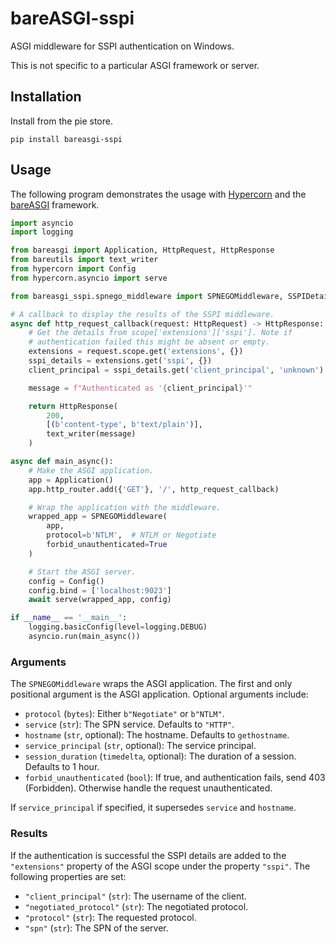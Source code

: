 # bareASGI-sspi

ASGI middleware for SSPI authentication on Windows.

This is not specific to a particular ASGI framework or server.

## Installation

Install from the pie store.

```
pip install bareasgi-sspi
```

## Usage

The following program demonstrates the usage with
[Hypercorn](https://pgjones.gitlab.io/hypercorn/)
and the
[bareASGI](https://github.com/rob-blackbourn/bareASGI)
framework.

```python
import asyncio
import logging

from bareasgi import Application, HttpRequest, HttpResponse
from bareutils import text_writer
from hypercorn import Config
from hypercorn.asyncio import serve

from bareasgi_sspi.spnego_middleware import SPNEGOMiddleware, SSPIDetails

# A callback to display the results of the SSPI middleware.
async def http_request_callback(request: HttpRequest) -> HttpResponse:
    # Get the details from scope['extensions']['sspi']. Note if
    # authentication failed this might be absent or empty.
    extensions = request.scope.get('extensions', {})
    sspi_details = extensions.get('sspi', {})
    client_principal = sspi_details.get('client_principal', 'unknown')

    message = f"Authenticated as '{client_principal}'"

    return HttpResponse(
        200,
        [(b'content-type', b'text/plain')],
        text_writer(message)
    )

async def main_async():
    # Make the ASGI application.
    app = Application()
    app.http_router.add({'GET'}, '/', http_request_callback)

    # Wrap the application with the middleware.
    wrapped_app = SPNEGOMiddleware(
        app,
        protocol=b'NTLM',  # NTLM or Negotiate
        forbid_unauthenticated=True
    )

    # Start the ASGI server.
    config = Config()
    config.bind = ['localhost:9023']
    await serve(wrapped_app, config)

if __name__ == '__main__':
    logging.basicConfig(level=logging.DEBUG)
    asyncio.run(main_async())
```

### Arguments

The `SPNEGOMiddleware` wraps the ASGI application. The first and only
positional argument is the ASGI application. Optional arguments include:

* `protocol` (`bytes`): Either `b"Negotiate"` or `b"NTLM"`.
* `service` (`str`): The SPN service. Defaults to `"HTTP"`.
* `hostname` (`str`, optional): The hostname. Defaults to `gethostname`.
* `service_principal` (`str`, optional): The service principal.
* `session_duration` (`timedelta`, optional): The duration of a session. Defaults to 1 hour.
* `forbid_unauthenticated` (`bool`): If true, and authentication fails, send 403 (Forbidden). Otherwise handle the request unauthenticated.

If `service_principal` if specified, it supersedes `service` and `hostname`.

### Results

If the authentication is successful the SSPI details are added to the
`"extensions"` property of the ASGI scope under the property `"sspi"`.
The following properties are set:

* `"client_principal"` (`str`): The username of the client.
* `"negotiated_protocol"` (`str`): The negotiated protocol.
* `"protocol"` (`str`): The requested protocol.
* `"spn"` (`str`): The SPN of the server.
